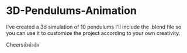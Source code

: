 # 3D-Pendulums-Animation

I've created a 3d simulation of 10 pendulums
I'll include the .blend file so you can use it to customize the project according to your own creativity.


Cheers👍👍👍
